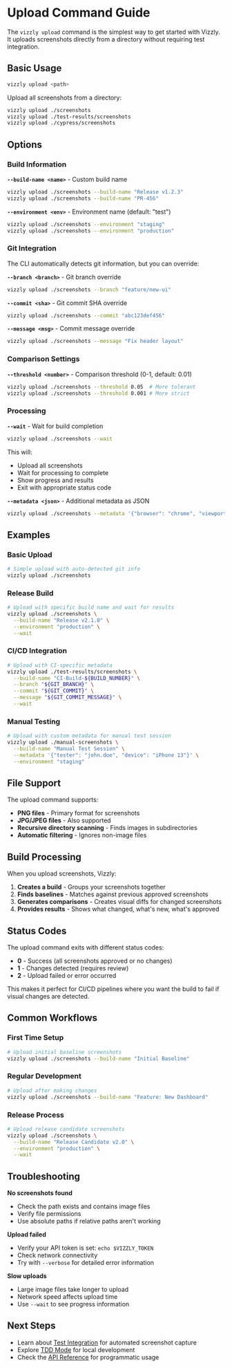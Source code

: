 # Upload Command Guide

The `vizzly upload` command is the simplest way to get started with Vizzly. It uploads screenshots directly from a directory without requiring test integration.

## Basic Usage

```bash
vizzly upload <path>
```

Upload all screenshots from a directory:

```bash
vizzly upload ./screenshots
vizzly upload ./test-results/screenshots
vizzly upload ./cypress/screenshots
```

## Options

### Build Information

**`--build-name <name>`** - Custom build name
```bash
vizzly upload ./screenshots --build-name "Release v1.2.3"
vizzly upload ./screenshots --build-name "PR-456"
```

**`--environment <env>`** - Environment name (default: "test")
```bash
vizzly upload ./screenshots --environment "staging"
vizzly upload ./screenshots --environment "production"
```

### Git Integration

The CLI automatically detects git information, but you can override:

**`--branch <branch>`** - Git branch override
```bash
vizzly upload ./screenshots --branch "feature/new-ui"
```

**`--commit <sha>`** - Git commit SHA override
```bash
vizzly upload ./screenshots --commit "abc123def456"
```

**`--message <msg>`** - Commit message override
```bash
vizzly upload ./screenshots --message "Fix header layout"
```

### Comparison Settings

**`--threshold <number>`** - Comparison threshold (0-1, default: 0.01)
```bash
vizzly upload ./screenshots --threshold 0.05  # More tolerant
vizzly upload ./screenshots --threshold 0.001 # More strict
```

### Processing

**`--wait`** - Wait for build completion
```bash
vizzly upload ./screenshots --wait
```

This will:
- Upload all screenshots
- Wait for processing to complete
- Show progress and results
- Exit with appropriate status code

**`--metadata <json>`** - Additional metadata as JSON
```bash
vizzly upload ./screenshots --metadata '{"browser": "chrome", "viewport": "1920x1080"}'
```

## Examples

### Basic Upload
```bash
# Simple upload with auto-detected git info
vizzly upload ./screenshots
```

### Release Build
```bash
# Upload with specific build name and wait for results
vizzly upload ./screenshots \
  --build-name "Release v2.1.0" \
  --environment "production" \
  --wait
```

### CI/CD Integration
```bash
# Upload with CI-specific metadata
vizzly upload ./test-results/screenshots \
  --build-name "CI-Build-${BUILD_NUMBER}" \
  --branch "${GIT_BRANCH}" \
  --commit "${GIT_COMMIT}" \
  --message "${GIT_COMMIT_MESSAGE}" \
  --wait
```

### Manual Testing
```bash
# Upload with custom metadata for manual test session
vizzly upload ./manual-screenshots \
  --build-name "Manual Test Session" \
  --metadata '{"tester": "john.doe", "device": "iPhone 13"}' \
  --environment "staging"
```

## File Support

The upload command supports:

- **PNG files** - Primary format for screenshots
- **JPG/JPEG files** - Also supported
- **Recursive directory scanning** - Finds images in subdirectories
- **Automatic filtering** - Ignores non-image files

## Build Processing

When you upload screenshots, Vizzly:

1. **Creates a build** - Groups your screenshots together
2. **Finds baselines** - Matches against previous approved screenshots
3. **Generates comparisons** - Creates visual diffs for changed screenshots
4. **Provides results** - Shows what changed, what's new, what's approved

## Status Codes

The upload command exits with different status codes:

- **0** - Success (all screenshots approved or no changes)
- **1** - Changes detected (requires review)
- **2** - Upload failed or error occurred

This makes it perfect for CI/CD pipelines where you want the build to fail if visual changes are detected.

## Common Workflows

### First Time Setup
```bash
# Upload initial baseline screenshots
vizzly upload ./screenshots --build-name "Initial Baseline"
```

### Regular Development
```bash
# Upload after making changes
vizzly upload ./screenshots --build-name "Feature: New Dashboard"
```

### Release Process
```bash
# Upload release candidate screenshots
vizzly upload ./screenshots \
  --build-name "Release Candidate v2.0" \
  --environment "production" \
  --wait
```

## Troubleshooting

**No screenshots found**
- Check the path exists and contains image files
- Verify file permissions
- Use absolute paths if relative paths aren't working

**Upload failed**
- Verify your API token is set: `echo $VIZZLY_TOKEN`
- Check network connectivity
- Try with `--verbose` for detailed error information

**Slow uploads**
- Large image files take longer to upload
- Network speed affects upload time
- Use `--wait` to see progress information

## Next Steps

- Learn about [Test Integration](./test-integration.md) for automated screenshot capture
- Explore [TDD Mode](./tdd-mode.md) for local development
- Check the [API Reference](./api-reference.md) for programmatic usage